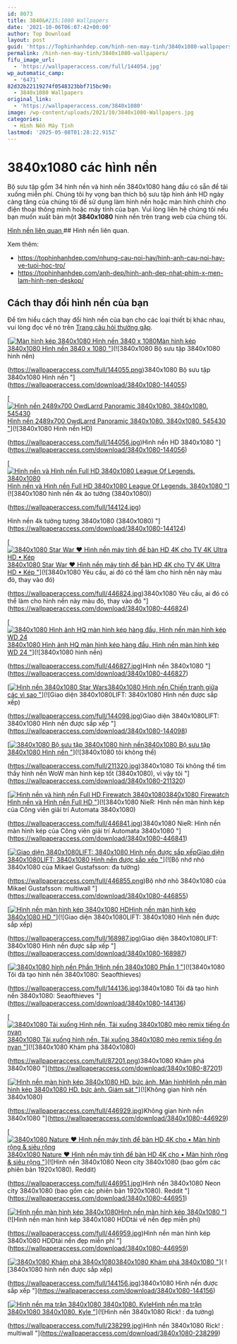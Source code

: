 ```yaml
---
id: 8073
title: 3840&#215;1080 Wallpapers
date: '2021-10-06T06:07:42+00:00'
author: Top Download
layout: post
guid: 'https://Tophinhanhdep.com/hinh-nen-may-tinh/3840x1080-wallpapers/'
permalink: /hinh-nen-may-tinh/3840x1080-wallpapers/
fifu_image_url:
  - 'https://wallpaperaccess.com/full/144054.jpg'
wp_automatic_camp:
  - '6471'
82d32b22119274f0548323bbf715bc90:
  - 3840x1080 Wallpapers
original_link:
  - 'https://wallpaperaccess.com/3840x1080'
image: /wp-content/uploads/2021/10/3840x1080-Wallpapers.jpg
categories:
  - Hình Nền Máy Tính
lastmod: '2025-05-08T01:28:22.915Z'
---
```

# 3840x1080 các hình nền

Bộ sưu tập gồm 34 hình nền và hình nền 3840x1080 hàng đầu có sẵn để tải xuống miễn phí. Chúng tôi hy vọng bạn thích bộ sưu tập hình ảnh HD ngày càng tăng của chúng tôi để sử dụng làm hình nền hoặc màn hình chính cho điện thoại thông minh hoặc máy tính của bạn. Vui lòng liên hệ chúng tôi nếu bạn muốn xuất bản một **3840x1080** hình nền trên trang web của chúng tôi.

[Hình nền liên quan ](#related) ## Hình nền liên quan.

   
 Xem thêm:

   
- <https://tophinhanhdep.com/nhung-cau-noi-hay/hinh-anh-cau-noi-hay-ve-tuoi-hoc-tro/>
- <https://tophinhanhdep.com/anh-dep/hinh-anh-dep-nhat-phim-x-men-lam-hinh-nen-deskop/>

## Cách thay đổi hình nền của bạn

Để tìm hiểu cách thay đổi hình nền của bạn cho các loại thiết bị khác nhau, vui lòng đọc về nó trên [Trang câu hỏi thường gặp](https://tophinhanhdep.com/faq/).

  
[[![Màn hình kép 3840x1080 Hình nền 3840 x 1080](https://wallpaperaccess.com/full/144054.jpg)Màn hình kép 3840x1080 Hình nền 3840 x 1080 "](https://wallpaperaccess.com/download/3840x1080-144054)](![3840x1080 Bộ sưu tập 3840x1080 hình nền)

(https://wallpaperaccess.com/full/144055.png)3840x1080 Bộ sưu tập 3840x1080 Hình nền "](https://wallpaperaccess.com/download/3840x1080-144055)

[[![Hình nền 2489x700 OwdLarrd Panoramic 3840x1080.  3840x1080.  545430](https://wallpaperaccess.com/full/144081.jpg)Hình nền 2489x700 OwdLarrd Panoramic 3840x1080. 3840x1080. 545430 "](https://wallpaperaccess.com/download/3840x1080-144081)](![3840x1080 Hình nền HD)

(https://wallpaperaccess.com/full/144056.jpg)Hình nền HD 3840x1080 "](https://wallpaperaccess.com/download/3840x1080-144056)

[[![Hình nền và Hình nền Full HD 3840x1080 League Of Legends.  3840x1080](https://wallpaperaccess.com/full/144095.jpg)Hình nền và Hình nền Full HD 3840x1080 League Of Legends. 3840x1080 "](https://wallpaperaccess.com/download/3840x1080-144095)](![3840x1080 hình nền 4k ảo tưởng (3840x1080))

(https://wallpaperaccess.com/full/144124.jpg)

Hình nền 4k tưởng tượng 3840x1080 (3840x1080) "](https://wallpaperaccess.com/download/3840x1080-144124)

[[![3840x1080 Star War ❤ Hình nền máy tính để bàn HD 4K cho TV 4K Ultra HD • Kép](https://wallpaperaccess.com/full/446814.jpg)3840x1080 Star War ❤ Hình nền máy tính để bàn HD 4K cho TV 4K Ultra HD • Kép "](https://wallpaperaccess.com/download/3840x1080-446814)](![3840x1080 Yêu cầu, ai đó có thể làm cho hình nền này màu đỏ, thay vào đó)

(https://wallpaperaccess.com/full/446824.jpg)3840x1080 Yêu cầu, ai đó có thể làm cho hình nền này màu đỏ, thay vào đó "](https://wallpaperaccess.com/download/3840x1080-446824)

[[![3840x1080 Hình ảnh HQ màn hình kép hàng đầu, Hình nền màn hình kép WD 24](https://wallpaperaccess.com/full/418574.jpg)3840x1080 Hình ảnh HQ màn hình kép hàng đầu, Hình nền màn hình kép WD 24 "](https://wallpaperaccess.com/download/3840x1080-418574)](![3840x1080 hình nền)

(https://wallpaperaccess.com/full/446827.jpg)Hình nền 3840x1080 "](https://wallpaperaccess.com/download/3840x1080-446827)

[[![Hình nền 3840x1080 Star Wars](https://wallpaperaccess.com/full/446830.jpg)3840x1080 Hình nền Chiến tranh giữa các vì sao "](https://wallpaperaccess.com/download/3840x1080-446830)](![Giao diện 3840x1080LIFT: 3840x1080 Hình nền được sắp xếp)

(https://wallpaperaccess.com/full/144098.jpg)Giao diện 3840x1080LIFT: 3840x1080 Hình nền được sắp xếp "](https://wallpaperaccess.com/download/3840x1080-144098)

[[![3840x1080 Bộ sưu tập 3840x1080 hình nền](https://wallpaperaccess.com/full/144099.jpg)3840x1080 Bộ sưu tập 3840x1080 Hình nền "](https://wallpaperaccess.com/download/3840x1080-144099)](![3840x1080 tôi không thể)

(https://wallpaperaccess.com/full/211320.jpg)3840x1080 Tôi không thể tìm thấy hình nền WoW màn hình kép tốt (3840x1080), vì vậy tôi "](https://wallpaperaccess.com/download/3840x1080-211320)

[[![Hình nền và hình nền Full HD Firewatch 3840x1080](https://wallpaperaccess.com/full/446840.png)3840x1080 Firewatch Hình nền và Hình nền Full HD "](https://wallpaperaccess.com/download/3840x1080-446840)](![3840x1080 NieR: Hình nền màn hình kép của Công viên giải trí Automata 3840x1080)

(https://wallpaperaccess.com/full/446841.jpg)3840x1080 NieR: Hình nền màn hình kép của Công viên giải trí Automata 3840x1080 "](https://wallpaperaccess.com/download/3840x1080-446841)

[[![Giao diện 3840x1080LIFT: 3840x1080 Hình nền được sắp xếp](https://wallpaperaccess.com/full/446843.jpg)Giao diện 3840x1080LIFT: 3840x1080 Hình nền được sắp xếp "](https://wallpaperaccess.com/download/3840x1080-446843)](![Bộ nhớ nhỏ 3840x1080 của Mikael Gustafsson: đa tường)

(https://wallpaperaccess.com/full/446855.png)Bộ nhớ nhỏ 3840x1080 của Mikael Gustafsson: multiwall "](https://wallpaperaccess.com/download/3840x1080-446855)

[[![Hình nền màn hình kép 3840x1080 HD](https://wallpaperaccess.com/full/446880.jpg)Hình nền màn hình kép 3840x1080 HD "](https://wallpaperaccess.com/download/3840x1080-446880)](![Giao diện 3840x1080LIFT: 3840x1080 Hình nền được sắp xếp)

(https://wallpaperaccess.com/full/168987.jpg)Giao diện 3840x1080LIFT: 3840x1080 Hình nền được sắp xếp "](https://wallpaperaccess.com/download/3840x1080-168987)

[[![3840x1080 hình nền Phần 1](https://wallpaperaccess.com/full/446906.jpg)Hình nền 3840x1080 Phần 1 "](https://wallpaperaccess.com/download/3840x1080-446906)](![3840x1080 Tôi đã tạo hình nền 3840x1080: Seaofthieves)

(https://wallpaperaccess.com/full/144136.jpg)3840x1080 Tôi đã tạo hình nền 3840x1080: Seaofthieves "](https://wallpaperaccess.com/download/3840x1080-144136)

[[![3840x1080 Tải xuống Hình nền, Tải xuống 3840x1080 mèo remix tiếng ồn nyan](https://wallpaperaccess.com/full/446918.jpg)3840x1080 Tải xuống hình nền, Tải xuống 3840x1080 mèo remix tiếng ồn nyan "](https://wallpaperaccess.com/download/3840x1080-446918)](![3840x1080 Khám phá 3840x1080)

(https://wallpaperaccess.com/full/87201.png)3840x1080 Khám phá 3840x1080 "](https://wallpaperaccess.com/download/3840x1080-87201)

[[![Hình nền màn hình kép 3840x1080 HD.  bức ảnh.  Màn hình](https://wallpaperaccess.com/full/418604.jpg)Hình nền màn hình kép 3840x1080 HD. bức ảnh. Giám sát "](https://wallpaperaccess.com/download/3840x1080-418604)](![Không gian hình nền 3840x1080)

(https://wallpaperaccess.com/full/446929.jpg)Không gian hình nền 3840x1080 "](https://wallpaperaccess.com/download/3840x1080-446929)

[[![3840x1080 Nature ❤ Hình nền máy tính để bàn HD 4K cho • Màn hình rộng & siêu rộng](https://wallpaperaccess.com/full/446939.jpg)3840x1080 Nature ❤ Hình nền máy tính để bàn HD 4K cho • Màn hình rộng &amp; siêu rộng "](https://wallpaperaccess.com/download/3840x1080-446939)](![Hình nền 3840x1080 Neon city 3840x1080 (bao gồm các phiên bản 1920x1080).  Reddit)

(https://wallpaperaccess.com/full/446951.jpg)Hình nền 3840x1080 Neon city 3840x1080 (bao gồm các phiên bản 1920x1080). Reddit "](https://wallpaperaccess.com/download/3840x1080-446951)

[[![Hình nền màn hình kép 3840x1080](https://wallpaperaccess.com/full/418545.jpg)Hình nền màn hình kép 3840x1080 "](https://wallpaperaccess.com/download/3840x1080-418545)](![Hình nền màn hình kép 3840x1080 HDDtải về nền đẹp miễn phí)

(https://wallpaperaccess.com/full/446959.jpg)Hình nền màn hình kép 3840x1080 HDDtải nền đẹp miễn phí "](https://wallpaperaccess.com/download/3840x1080-446959)

[[![3840x1080 Khám phá 3840x1080](https://wallpaperaccess.com/full/144193.png)3840x1080 Khám phá 3840x1080 "](https://wallpaperaccess.com/download/3840x1080-144193)]( ![3840x1080 hình nền được sắp xếp)

(https://wallpaperaccess.com/full/144156.jpg)3840x1080 Hình nền được sắp xếp "](https://wallpaperaccess.com/download/3840x1080-144156)

[[![Hình nền ma trận 3840x1080 3840x1080.  Kyle](https://wallpaperaccess.com/full/144192.jpg)Hình nền ma trận 3840x1080 3840x1080. Kyle "](https://wallpaperaccess.com/download/3840x1080-144192)](![Hình nền 3840x1080 Rick!  : đa tường)

(https://wallpaperaccess.com/full/238299.jpg)Hình nền 3840x1080 Rick! : multiwall "](https://wallpaperaccess.com/download/3840x1080-238299)
